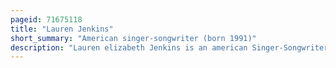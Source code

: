 ```yaml
---
pageid: 71675118
title: "Lauren Jenkins"
short_summary: "American singer-songwriter (born 1991)"
description: "Lauren elizabeth Jenkins is an american Singer-Songwriter. Jenkins performed regularly throughout her Teenage Years at Nightclubs in various States before settling in new York City to study acting. While working in the Film Industry she was commissioned to appear as Trey Campbell in Deadline. Big Machine Records would sign Jenkins as a recording Artist in 2013 and release her Debut extended play the Nashville Sessions Ep in 2016. This was followed by her Debut Studio Album, no Saint, which ranked on Billboard's top Country Albums and Heatseekers Albums Charts. After being removed from Big Machine's roster in March 2020, she independently released her second EP Miles on Me, Part 1 in July 2021."
---
```


